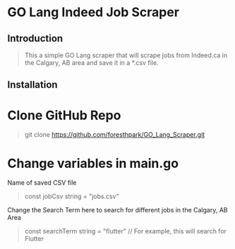 # GO Lang Indeed Job Scraper

## Introduction

> This a simple GO Lang scraper that will scrape jobs from Indeed.ca in the Calgary, AB area and save it in a \*.csv file.

## Installation

# Clone GitHub Repo

> git clone https://github.com/foresthpark/GO_Lang_Scraper.git

# Change variables in main.go

Name of saved CSV file

> const jobCsv string = "jobs.csv"

Change the Search Term here to search for different jobs in the Calgary, AB Area

> const searchTerm string = "flutter" // For example, this will search for Flutter
